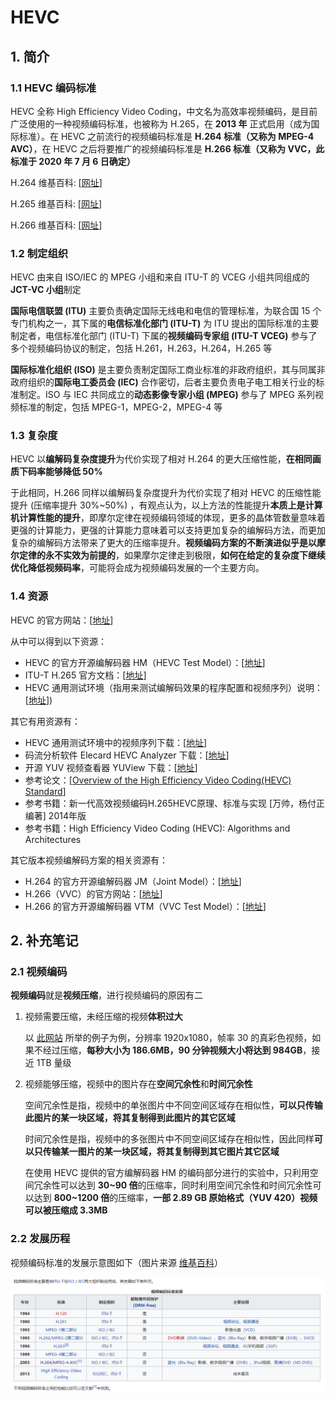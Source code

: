 # HEVC

## 1. 简介

### 1.1 HEVC 编码标准

HEVC 全称 High Efficiency Video Coding，中文名为高效率视频编码，是目前广泛使用的一种视频编码标准，也被称为 H.265，在 **2013 年** 正式启用（成为国际标准）。在 HEVC 之前流行的视频编码标准是 **H.264 标准（又称为 MPEG-4 AVC）**，在 HEVC 之后将要推广的视频编码标准是 **H.266 标准（又称为 VVC，此标准于 2020 年 7 月 6 日确定）**

H.264 维基百科: [[网址](https://zh.wikipedia.org/wiki/H.264/MPEG-4_AVC)]

H.265 维基百科: [[网址](https://zh.wikipedia.org/wiki/高效率视频编码)]

H.266 维基百科: [[网址](https://zh.wikipedia.org/wiki/多功能视频编码)]

### 1.2 制定组织

HEVC 由来自 ISO/IEC 的 MPEG 小组和来自 ITU-T 的 VCEG 小组共同组成的 **JCT-VC 小组**制定

**国际电信联盟 (ITU)** 主要负责确定国际无线电和电信的管理标准，为联合国 15 个专门机构之一，其下属的**电信标准化部门 (ITU-T)** 为 ITU 提出的国际标准的主要制定者，电信标准化部门 (ITU-T) 下属的**视频编码专家组 (ITU-T VCEG)** 参与了多个视频编码协议的制定，包括 H.261，H.263，H.264，H.265 等

**国际标准化组织 (ISO)** 是主要负责制定国际工商业标准的非政府组织，其与同属非政府组织的**国际电工委员会 (IEC)** 合作密切，后者主要负责电子电工相关行业的标准制定。ISO 与 IEC 共同成立的**动态影像专家小组 (MPEG)** 参与了 MPEG 系列视频标准的制定，包括 MPEG-1，MPEG-2，MPEG-4 等

### 1.3 复杂度

HEVC 以**编解码复杂度提升**为代价实现了相对 H.264 的更大压缩性能，**在相同画质下码率能够降低 50%**

于此相同，H.266 同样以编解码复杂度提升为代价实现了相对 HEVC 的压缩性能提升 (压缩率提升 30%~50%) ，有观点认为，以上方法的性能提升**本质上是计算机计算性能的提升**，即摩尔定律在视频编码领域的体现，更多的晶体管数量意味着更强的计算能力，更强的计算能力意味着可以支持更加复杂的编解码方法，而更加复杂的编解码方法带来了更大的压缩率提升。**视频编码方案的不断演进似乎是以摩尔定律的永不实效为前提的**，如果摩尔定律走到极限，**如何在给定的复杂度下继续优化降低视频码率**，可能将会成为视频编码发展的一个主要方向。

### 1.4 资源

HEVC 的官方网站：[[地址](https://hevc.hhi.fraunhofer.de/)]

从中可以得到以下资源：

- HEVC 的官方开源编解码器 HM（HEVC Test Model）：[[地址](https://vcgit.hhi.fraunhofer.de/jct-vc/HM)]
- ITU-T H.265 官方文档：[[地址](https://www.itu.int/rec/T-REC-H.265)]
- HEVC 通用测试环境（指用来测试编解码效果的程序配置和视频序列）说明：[[地址](http://phenix.it-sudparis.eu/jct/doc_end_user/documents/12_Geneva/wg11/JCTVC-L1100-v1.zip)])

其它有用资源有：

- HEVC 通用测试环境中的视频序列下载：[[地址](https://blog.csdn.net/abcSunl/article/details/53841953)]
- 码流分析软件 Elecard HEVC Analyzer 下载：[[地址](https://www.0daydown.com/10/446234.html)]
- 开源 YUV 视频查看器 YUView 下载：[[地址](https://github.com/IENT/YUView)]
- 参考论文：[[Overview of the High Efficiency Video Coding(HEVC) Standard](http://iphome.hhi.de/wiegand/assets/pdfs/2012_12_IEEE-HEVC-Overview.pdf)]
- 参考书籍：新一代高效视频编码H.265HEVC原理、标准与实现 [万帅，杨付正 编著] 2014年版
- 参考书籍：High Efficiency Video Coding (HEVC): Algorithms and Architectures

其它版本视频编解码方案的相关资源有：

- H.264 的官方开源编解码器 JM（Joint Model）：[[地址](http://iphome.hhi.de/suehring/tml/download/)]
- H.266（VVC）的官方网站：[[地址](https://jvet.hhi.fraunhofer.de/)]
- H.266 的官方开源编解码器 VTM（VVC Test Model）：[[地址](https://vcgit.hhi.fraunhofer.de/jvet/VVCSoftware_VTM)]

## 2. 补充笔记

### 2.1 视频编码

**视频编码**就是**视频压缩**，进行视频编码的原因有二

1. 视频需要压缩，未经压缩的视频**体积过大**

    以 [此网站](https://juejin.im/post/6844904000194625550) 所举的例子为例，分辨率 1920x1080，帧率 30 的真彩色视频，如果不经过压缩，**每秒大小为 186.6MB，90 分钟视频大小将达到 984GB**，接近 1TB 量级

2. 视频能够压缩，视频中的图片存在**空间冗余性**和**时间冗余性**

    空间冗余性是指，视频中的单张图片中不同空间区域存在相似性，**可以只传输此图片的某一块区域，将其复制得到此图片的其它区域**

    时间冗余性是指，视频中的多张图片中不同空间区域存在相似性，因此同样**可以只传输某一图片的某一块区域，将其复制得到其它图片其它区域**

    在使用 HEVC 提供的官方编解码器 HM 的编码部分进行的实验中，只利用空间冗余性可以达到 **30~90 倍**的压缩率，同时利用空间冗余性和时间冗余性可以达到 **800~1200 倍**的压缩率，**一部 2.89 GB 原始格式（YUV 420）视频可以被压缩成 3.3MB**

### 2.2 发展历程

视频编码标准的发展示意图如下（图片来源 [维基百科](https://zh.wikipedia.org/wiki/視訊壓縮)）

![HEVC_9088346112](markdown_images/HEVC_9088346112.png)